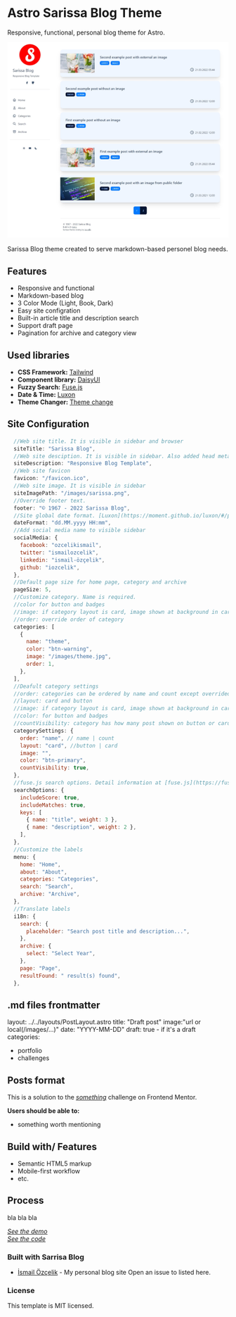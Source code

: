 # Astro Sarissa Blog Theme

Responsive, functional, personal blog theme for Astro.

![Screenshot](./public/images/Screenshot.jpg)

Sarissa Blog theme created to serve markdown-based personel blog needs.

## Features

- Responsive and functional
- Markdown-based blog
- 3 Color Mode (Light, Book, Dark)
- Easy site configration
- Built-in article title and description search
- Support draft page
- Pagination for archive and category view

## Used libraries

- **CSS Framework:** [Tailwind](https://tailwindcss.com/)
- **Component library:** [DaisyUI](https://daisyui.com/)
- **Fuzzy Search:** [Fuse.js](https://fusejs.io/)
- **Date & Time:** [Luxon](https://moment.github.io/luxon/#/)
- **Theme Changer:** [Theme change](https://github.com/saadeghi/theme-change)

## Site Configuration

```cjs
  //Web site title. It is visible in sidebar and browser
  siteTitle: "Sarissa Blog",
  //Web site desciption. It is visible in sidebar. Also added head meta data.
  siteDescription: "Responsive Blog Template",
  //Web site favicon
  favicon: "/favicon.ico",
  //Web site image. It is visible in sidebar
  siteImagePath: "/images/sarissa.png",
  //Override footer text.
  footer: "© 1967 - 2022 Sarissa Blog",
  //Site global date format. [Luxon](https://moment.github.io/luxon/#/parsing?id=table-of-tokens)
  dateFormat: "dd.MM.yyyy HH:mm",
  //Add social media name to visible sidebar
  socialMedia: {
    facebook: "ozcelikismail",
    twitter: "ismailozcelik",
    linkedin: "ismail-özçelik",
    github: "iozcelik",
  },
  //Default page size for home page, category and archive
  pageSize: 5,
  //Customize category. Name is required.
  //color for button and badges
  //image: if category layout is card, image shown at background in card.
  //order: override order of category
  categories: [
    {
      name: "theme",
      color: "btn-warning",
      image: "/images/theme.jpg",
      order: 1,
    },
  ],
  //Deafult category settings
  //order: categories can be ordered by name and count except overrided categories
  //layout: card and button
  //image: if category layout is card, image shown at background in card.
  //color: for button and badges
  //countVisibility: category has how many post shown on button or card
  categorySettings: {
    order: "name", // name | count
    layout: "card", //button | card
    image: "",
    color: "btn-primary",
    countVisibility: true,
  },
  //fuse.js search options. Detail information at [fuse.js](https://fusejs.io/api/options.html)
  searchOptions: {
    includeScore: true,
    includeMatches: true,
    keys: [
      { name: "title", weight: 3 },
      { name: "description", weight: 2 },
    ],
  },
  //Customize the labels
  menu: {
    home: "Home",
    about: "About",
    categories: "Categories",
    search: "Search",
    archive: "Archive",
  },
  //Translate labels
  i18n: {
    search: {
      placeholder: "Search post title and description...",
    },
    archive: {
      select: "Select Year",
    },
    page: "Page",
    resultFound: " result(s) found",
  },
```
## .md files frontmatter

layout: ../../layouts/PostLayout.astro
title: "Draft post"
image:"url or local(/images/...)"
date: "YYYY-MM-DD"
draft: true - if it's a draft <br>
categories:
  - portfolio
  - challenges

## Posts format
This is a solution to the *<ins>[something](https://)</ins>* challenge on Frontend Mentor. 

**Users should be able to:**
- something worth mentioning


## Build with/ Features
- Semantic HTML5 markup
- Mobile-first workflow
- etc.

## Process
bla bla bla

*<ins>[See the demo](https:/)</ins>* <br>
*<ins>[See the code](https:/)</ins>*


### Built with Sarrisa Blog
- [İsmail Özçelik](https://ismailozcelik.com/) - My personal blog site
Open an issue to listed here.


### License

This template is MIT licensed. 
